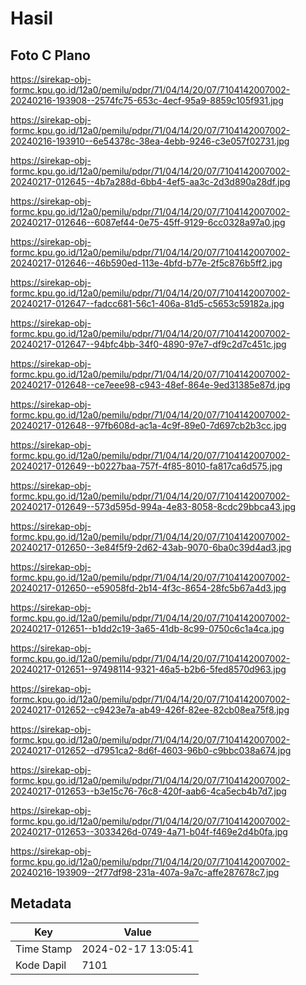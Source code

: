 # Hasil

## Foto C Plano

https://sirekap-obj-formc.kpu.go.id/12a0/pemilu/pdpr/71/04/14/20/07/7104142007002-20240216-193908--2574fc75-653c-4ecf-95a9-8859c105f931.jpg

https://sirekap-obj-formc.kpu.go.id/12a0/pemilu/pdpr/71/04/14/20/07/7104142007002-20240216-193910--6e54378c-38ea-4ebb-9246-c3e057f02731.jpg

https://sirekap-obj-formc.kpu.go.id/12a0/pemilu/pdpr/71/04/14/20/07/7104142007002-20240217-012645--4b7a288d-6bb4-4ef5-aa3c-2d3d890a28df.jpg

https://sirekap-obj-formc.kpu.go.id/12a0/pemilu/pdpr/71/04/14/20/07/7104142007002-20240217-012646--6087ef44-0e75-45ff-9129-6cc0328a97a0.jpg

https://sirekap-obj-formc.kpu.go.id/12a0/pemilu/pdpr/71/04/14/20/07/7104142007002-20240217-012646--46b590ed-113e-4bfd-b77e-2f5c876b5ff2.jpg

https://sirekap-obj-formc.kpu.go.id/12a0/pemilu/pdpr/71/04/14/20/07/7104142007002-20240217-012647--fadcc681-56c1-406a-81d5-c5653c59182a.jpg

https://sirekap-obj-formc.kpu.go.id/12a0/pemilu/pdpr/71/04/14/20/07/7104142007002-20240217-012647--94bfc4bb-34f0-4890-97e7-df9c2d7c451c.jpg

https://sirekap-obj-formc.kpu.go.id/12a0/pemilu/pdpr/71/04/14/20/07/7104142007002-20240217-012648--ce7eee98-c943-48ef-864e-9ed31385e87d.jpg

https://sirekap-obj-formc.kpu.go.id/12a0/pemilu/pdpr/71/04/14/20/07/7104142007002-20240217-012648--97fb608d-ac1a-4c9f-89e0-7d697cb2b3cc.jpg

https://sirekap-obj-formc.kpu.go.id/12a0/pemilu/pdpr/71/04/14/20/07/7104142007002-20240217-012649--b0227baa-757f-4f85-8010-fa817ca6d575.jpg

https://sirekap-obj-formc.kpu.go.id/12a0/pemilu/pdpr/71/04/14/20/07/7104142007002-20240217-012649--573d595d-994a-4e83-8058-8cdc29bbca43.jpg

https://sirekap-obj-formc.kpu.go.id/12a0/pemilu/pdpr/71/04/14/20/07/7104142007002-20240217-012650--3e84f5f9-2d62-43ab-9070-6ba0c39d4ad3.jpg

https://sirekap-obj-formc.kpu.go.id/12a0/pemilu/pdpr/71/04/14/20/07/7104142007002-20240217-012650--e59058fd-2b14-4f3c-8654-28fc5b67a4d3.jpg

https://sirekap-obj-formc.kpu.go.id/12a0/pemilu/pdpr/71/04/14/20/07/7104142007002-20240217-012651--b1dd2c19-3a65-41db-8c99-0750c6c1a4ca.jpg

https://sirekap-obj-formc.kpu.go.id/12a0/pemilu/pdpr/71/04/14/20/07/7104142007002-20240217-012651--97498114-9321-46a5-b2b6-5fed8570d963.jpg

https://sirekap-obj-formc.kpu.go.id/12a0/pemilu/pdpr/71/04/14/20/07/7104142007002-20240217-012652--c9423e7a-ab49-426f-82ee-82cb08ea75f8.jpg

https://sirekap-obj-formc.kpu.go.id/12a0/pemilu/pdpr/71/04/14/20/07/7104142007002-20240217-012652--d7951ca2-8d6f-4603-96b0-c9bbc038a674.jpg

https://sirekap-obj-formc.kpu.go.id/12a0/pemilu/pdpr/71/04/14/20/07/7104142007002-20240217-012653--b3e15c76-76c8-420f-aab6-4ca5ecb4b7d7.jpg

https://sirekap-obj-formc.kpu.go.id/12a0/pemilu/pdpr/71/04/14/20/07/7104142007002-20240217-012653--3033426d-0749-4a71-b04f-f469e2d4b0fa.jpg

https://sirekap-obj-formc.kpu.go.id/12a0/pemilu/pdpr/71/04/14/20/07/7104142007002-20240216-193909--2f77df98-231a-407a-9a7c-affe287678c7.jpg


## Metadata

| Key        | Value               |
| ---------- | ------------------- |
| Time Stamp | 2024-02-17 13:05:41 |
| Kode Dapil | 7101                |



